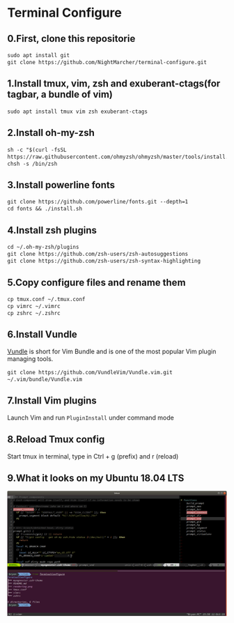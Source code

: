 # Terminal Configure

## 0.First, clone this repositorie
	sudo apt install git
	git clone https://github.com/NightMarcher/terminal-configure.git
## 1.Install tmux, vim, zsh and exuberant-ctags(for tagbar, a bundle of vim)
	sudo apt install tmux vim zsh exuberant-ctags
## 2.Install oh-my-zsh
    sh -c "$(curl -fsSL https://raw.githubusercontent.com/ohmyzsh/ohmyzsh/master/tools/install.sh)"
	chsh -s /bin/zsh
## 3.Install powerline fonts
	git clone https://github.com/powerline/fonts.git --depth=1
	cd fonts && ./install.sh
## 4.Install zsh plugins
	cd ~/.oh-my-zsh/plugins
	git clone https://github.com/zsh-users/zsh-autosuggestions
	git clone https://github.com/zsh-users/zsh-syntax-highlighting
## 5.Copy configure files and rename them
    cp tmux.conf ~/.tmux.conf
    cp vimrc ~/.vimrc
    cp zshrc ~/.zshrc
## 6.Install Vundle
  [Vundle](https://github.com/VundleVim/Vundle.vim) is short for Vim Bundle and is one of the most popular Vim plugin managing tools.

	git clone https://github.com/VundleVim/Vundle.vim.git ~/.vim/bundle/Vundle.vim
## 7.Install Vim plugins
  Launch Vim and run `PluginInstall` under command mode
## 8.Reload Tmux config
  Start tmux in terminal, type in Ctrl + g (prefix) and r (reload)
## 9.What it looks on my Ubuntu 18.04 LTS
  ![rendering](https://github.com/NightMarcher/MyVimConfigure/blob/master/rendering.png?raw=true "rendering")
